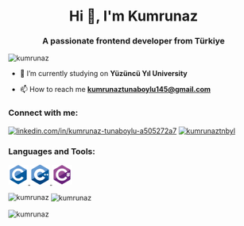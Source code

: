 <h1 align="center">Hi 👋, I'm Kumrunaz</h1>
<h3 align="center">A passionate frontend developer from Türkiye</h3>

<p align="left"> <img src="https://komarev.com/ghpvc/?username=kumrunaz&label=Profile%20views&color=0e75b6&style=flat" alt="kumrunaz" /> </p>

- 🔭 I’m currently studying on **Yüzüncü Yıl University**

- 📫 How to reach me **kumrunaztunaboylu145@gmail.com**

<h3 align="left">Connect with me:</h3>
<p align="left">
<a href="https://linkedin.com/in/linkedin.com/in/kumrunaz-tunaboylu-a505272a7" target="blank"><img align="center" src="https://raw.githubusercontent.com/rahuldkjain/github-profile-readme-generator/master/src/images/icons/Social/linked-in-alt.svg" alt="linkedin.com/in/kumrunaz-tunaboylu-a505272a7" height="30" width="40" /></a>
<a href="https://instagram.com/kumrunaztnbyl" target="blank"><img align="center" src="https://raw.githubusercontent.com/rahuldkjain/github-profile-readme-generator/master/src/images/icons/Social/instagram.svg" alt="kumrunaztnbyl" height="30" width="40" /></a>
</p>

<h3 align="left">Languages and Tools:</h3>
<p align="left"> <a href="https://www.cprogramming.com/" target="_blank" rel="noreferrer"> <img src="https://raw.githubusercontent.com/devicons/devicon/master/icons/c/c-original.svg" alt="c" width="40" height="40"/> </a> <a href="https://www.w3schools.com/cpp/" target="_blank" rel="noreferrer"> <img src="https://raw.githubusercontent.com/devicons/devicon/master/icons/cplusplus/cplusplus-original.svg" alt="cplusplus" width="40" height="40"/> </a> <a href="https://www.w3schools.com/cs/" target="_blank" rel="noreferrer"> <img src="https://raw.githubusercontent.com/devicons/devicon/master/icons/csharp/csharp-original.svg" alt="csharp" width="40" height="40"/> </a> </p>

<p><img align="left" src="https://github-readme-stats.vercel.app/api/top-langs?username=kumrunaz&show_icons=true&locale=en&layout=compact" alt="kumrunaz" /></p>

<p>&nbsp;<img align="center" src="https://github-readme-stats.vercel.app/api?username=kumrunaz&show_icons=true&locale=en" alt="kumrunaz" /></p>

<p><img align="center" src="https://github-readme-streak-stats.herokuapp.com/?user=kumrunaz&" alt="kumrunaz" /></p>
